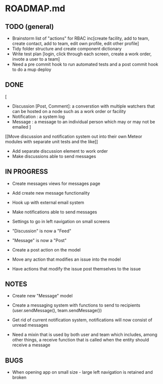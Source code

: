 ROADMAP.md
==========

TODO (general)
--------------
* Brainstorm list of "actions" for RBAC inc[create facility, add to team, create contact, add to team, edit own profile, edit other profile]
* Tidy folder structure and create component dictionary 
* Write test plan [login, click through each screen, create a work order, invote a user to a team]
* Need a pre commit hook to run automated tests and a post commit hook to do a mup deploy

DONE
----

[ 
- Discussion [Post, Comment]: a converstion with multiple watchers that can be hosted on a node such as a work order or facility 
- Notification : a system log
- Message : a message to an individual person which may or may not be emailed
]

[[Move discussion and notification system out into their own Meteor modules with separate unit tests and the like]]

* Add separate discussion element to work order
* Make discussions able to send messages



IN PROGRESS
-----------
* Create messages views for messages page
* Add create new message functionality
* Hook up with external email system
* Make notifications able to send messages
* Settings to go in left navigation on small screens
* "Discussion" is now a "Feed"
* "Message" is now a "Post"
* Create a post action on the model
* Move any action that modifies an issue into the model

* Have actions that modify the issue post themselves to the issue

NOTES
-----
* Create new "Message" model
* Create a messaging system with functions to send to recipients (user.sendMessage(), team.sendMessage())
* Get rid of current notification system, notifications will now consist of unread messages


* Need a mixin that is used by both user and team which includes, among other things, a receive function that is called when the entity should receive a message

BUGS
----
* When opening app on small size - large left navigation is retained and broken
